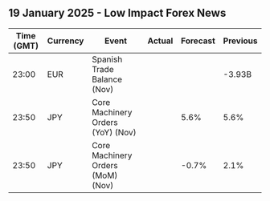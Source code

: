 ## 19 January 2025 - Low Impact Forex News

| Time (GMT) | Currency | Event | Actual | Forecast | Previous |
|------|----------|-------|--------|----------|----------|
| 23:00 | EUR | Spanish Trade Balance (Nov) |  |  | -3.93B |
| 23:50 | JPY | Core Machinery Orders (YoY) (Nov) |  | 5.6% | 5.6% |
| 23:50 | JPY | Core Machinery Orders (MoM) (Nov) |  | -0.7% | 2.1% |
